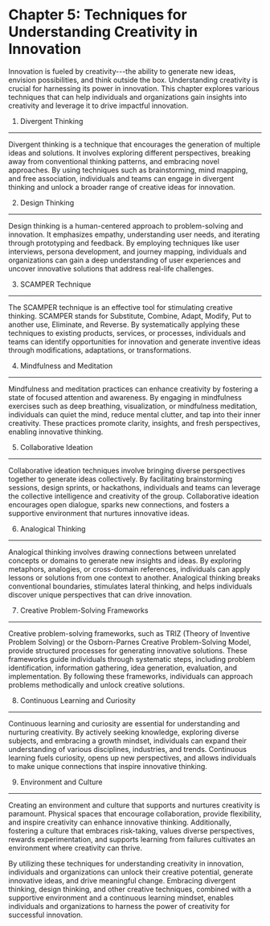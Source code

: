 Chapter 5: Techniques for Understanding Creativity in Innovation
================================================================

Innovation is fueled by creativity---the ability to generate new ideas, envision possibilities, and think outside the box. Understanding creativity is crucial for harnessing its power in innovation. This chapter explores various techniques that can help individuals and organizations gain insights into creativity and leverage it to drive impactful innovation.

1. Divergent Thinking
---------------------

Divergent thinking is a technique that encourages the generation of multiple ideas and solutions. It involves exploring different perspectives, breaking away from conventional thinking patterns, and embracing novel approaches. By using techniques such as brainstorming, mind mapping, and free association, individuals and teams can engage in divergent thinking and unlock a broader range of creative ideas for innovation.

2. Design Thinking
------------------

Design thinking is a human-centered approach to problem-solving and innovation. It emphasizes empathy, understanding user needs, and iterating through prototyping and feedback. By employing techniques like user interviews, persona development, and journey mapping, individuals and organizations can gain a deep understanding of user experiences and uncover innovative solutions that address real-life challenges.

3. SCAMPER Technique
--------------------

The SCAMPER technique is an effective tool for stimulating creative thinking. SCAMPER stands for Substitute, Combine, Adapt, Modify, Put to another use, Eliminate, and Reverse. By systematically applying these techniques to existing products, services, or processes, individuals and teams can identify opportunities for innovation and generate inventive ideas through modifications, adaptations, or transformations.

4. Mindfulness and Meditation
-----------------------------

Mindfulness and meditation practices can enhance creativity by fostering a state of focused attention and awareness. By engaging in mindfulness exercises such as deep breathing, visualization, or mindfulness meditation, individuals can quiet the mind, reduce mental clutter, and tap into their inner creativity. These practices promote clarity, insights, and fresh perspectives, enabling innovative thinking.

5. Collaborative Ideation
-------------------------

Collaborative ideation techniques involve bringing diverse perspectives together to generate ideas collectively. By facilitating brainstorming sessions, design sprints, or hackathons, individuals and teams can leverage the collective intelligence and creativity of the group. Collaborative ideation encourages open dialogue, sparks new connections, and fosters a supportive environment that nurtures innovative ideas.

6. Analogical Thinking
----------------------

Analogical thinking involves drawing connections between unrelated concepts or domains to generate new insights and ideas. By exploring metaphors, analogies, or cross-domain references, individuals can apply lessons or solutions from one context to another. Analogical thinking breaks conventional boundaries, stimulates lateral thinking, and helps individuals discover unique perspectives that can drive innovation.

7. Creative Problem-Solving Frameworks
--------------------------------------

Creative problem-solving frameworks, such as TRIZ (Theory of Inventive Problem Solving) or the Osborn-Parnes Creative Problem-Solving Model, provide structured processes for generating innovative solutions. These frameworks guide individuals through systematic steps, including problem identification, information gathering, idea generation, evaluation, and implementation. By following these frameworks, individuals can approach problems methodically and unlock creative solutions.

8. Continuous Learning and Curiosity
------------------------------------

Continuous learning and curiosity are essential for understanding and nurturing creativity. By actively seeking knowledge, exploring diverse subjects, and embracing a growth mindset, individuals can expand their understanding of various disciplines, industries, and trends. Continuous learning fuels curiosity, opens up new perspectives, and allows individuals to make unique connections that inspire innovative thinking.

9. Environment and Culture
--------------------------

Creating an environment and culture that supports and nurtures creativity is paramount. Physical spaces that encourage collaboration, provide flexibility, and inspire creativity can enhance innovative thinking. Additionally, fostering a culture that embraces risk-taking, values diverse perspectives, rewards experimentation, and supports learning from failures cultivates an environment where creativity can thrive.

By utilizing these techniques for understanding creativity in innovation, individuals and organizations can unlock their creative potential, generate innovative ideas, and drive meaningful change. Embracing divergent thinking, design thinking, and other creative techniques, combined with a supportive environment and a continuous learning mindset, enables individuals and organizations to harness the power of creativity for successful innovation.
